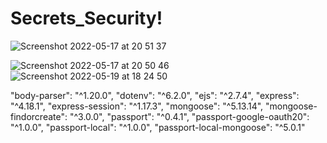 # Secrets_Security!



![Screenshot 2022-05-17 at 20 51 37](https://user-images.githubusercontent.com/62755319/169333403-3a0e9bf2-ca08-4559-804f-3e138183e026.png)

![Screenshot 2022-05-17 at 20 50 46](https://user-images.githubusercontent.com/62755319/169333431-4a450778-b3fa-4e64-855b-e0270fe046a3.png)
![Screenshot 2022-05-19 at 18 24 50](https://user-images.githubusercontent.com/62755319/169336022-733f1d02-604d-4ca1-b7c2-1f99a9c6bb1b.png)

"body-parser": "^1.20.0",
        "dotenv": "^6.2.0",
        "ejs": "^2.7.4",
        "express": "^4.18.1",
        "express-session": "^1.17.3",
        "mongoose": "^5.13.14",
        "mongoose-findorcreate": "^3.0.0",
        "passport": "^0.4.1",
        "passport-google-oauth20": "^1.0.0",
        "passport-local": "^1.0.0",
        "passport-local-mongoose": "^5.0.1"
